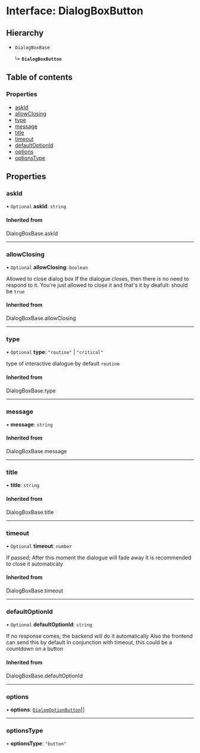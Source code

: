 # Interface: DialogBoxButton

## Hierarchy

- `DialogBoxBase`

  ↳ **`DialogBoxButton`**

## Table of contents

### Properties

- [askId](DialogBoxButton.md#askid)
- [allowClosing](DialogBoxButton.md#allowclosing)
- [type](DialogBoxButton.md#type)
- [message](DialogBoxButton.md#message)
- [title](DialogBoxButton.md#title)
- [timeout](DialogBoxButton.md#timeout)
- [defaultOptionId](DialogBoxButton.md#defaultoptionid)
- [options](DialogBoxButton.md#options)
- [optionsType](DialogBoxButton.md#optionstype)

## Properties

### askId

• `Optional` **askId**: `string`

#### Inherited from

DialogBoxBase.askId

___

### allowClosing

• `Optional` **allowClosing**: `boolean`

Allowed to close dialog box
If the dialogue closes, then there is no need to respond to it. You're just allowed to close it and that's it
by deafult: should be `true`

#### Inherited from

DialogBoxBase.allowClosing

___

### type

• `Optional` **type**: ``"routine"`` \| ``"critical"``

type of interactive dialogue
by default `routine`

#### Inherited from

DialogBoxBase.type

___

### message

• **message**: `string`

#### Inherited from

DialogBoxBase.message

___

### title

• **title**: `string`

#### Inherited from

DialogBoxBase.title

___

### timeout

• `Optional` **timeout**: `number`

If passed;
After this moment the dialogue will fade away
It is recommended to close it automaticaly

#### Inherited from

DialogBoxBase.timeout

___

### defaultOptionId

• `Optional` **defaultOptionId**: `string`

If no response comes, the backend will do it automatically
Also the frontend can send this by default
In conjunction with timeout, this could be a countdown on a button

#### Inherited from

DialogBoxBase.defaultOptionId

___

### options

• **options**: [`DialogOptionButton`](DialogOptionButton.md)[]

___

### optionsType

• **optionsType**: ``"button"``
